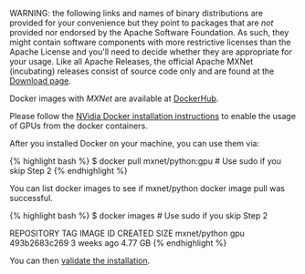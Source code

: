 WARNING: the following links and names of binary distributions are provided for
your convenience but they point to packages that are *not* provided nor endorsed
by the Apache Software Foundation. As such, they might contain software
components with more restrictive licenses than the Apache License and you'll
need to decide whether they are appropriate for your usage. Like all Apache
Releases, the official Apache MXNet (incubating) releases consist of source code
only and are found at
the [Download page](https://mxnet.apache.org/get_started/download).

Docker images with *MXNet* are available at [DockerHub](https://hub.docker.com/r/mxnet/).

Please follow the [NVidia Docker installation
instructions](https://github.com/NVIDIA/nvidia-docker/wiki) to enable the usage
of GPUs from the docker containers.

After you installed Docker on your machine, you can use them via:

{% highlight bash %}
$ docker pull mxnet/python:gpu # Use sudo if you skip Step 2
{% endhighlight %}

You can list docker images to see if mxnet/python docker image pull was successful.

{% highlight bash %}
$ docker images # Use sudo if you skip Step 2

REPOSITORY TAG IMAGE ID CREATED SIZE
mxnet/python gpu 493b2683c269 3 weeks ago 4.77 GB
{% endhighlight %}

You can then <a href="/get_started/validate_mxnet.html">validate the installation</a>.
